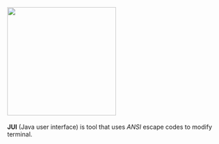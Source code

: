 <img src="https://i.ibb.co/7vNYZy5/New-Project-4.png" width="250"> <br>
---
**JUI** (Java user interface) is tool that uses *ANSI* escape codes to modify terminal.
